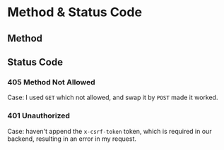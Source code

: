 # Method & Status Code

## Method

## Status Code

### 405 Method Not Allowed

Case: I used `GET` which not allowed, and swap it by `POST` made it worked.

### 401 Unauthorized

Case: haven't append the `x-csrf-token` token, which is required in our backend, resulting in an error in my request.
